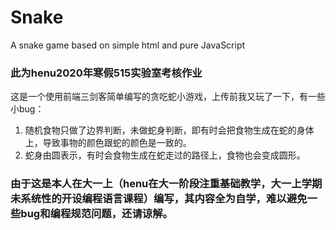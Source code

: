 # Snake
A snake game based on simple html and pure JavaScript
### 此为henu2020年寒假515实验室考核作业
这是一个使用前端三剑客简单编写的贪吃蛇小游戏，上传前我又玩了一下，有一些小bug：
1. 随机食物只做了边界判断，未做蛇身判断，即有时会把食物生成在蛇的身体上，导致事物的颜色跟蛇的颜色是一致的。
2. 蛇身由圆表示，有时会食物生成在蛇走过的路径上，食物也会变成圆形。


### 由于这是本人在大一上（henu在大一阶段注重基础教学，大一上学期未系统性的开设编程语言课程）编写，其内容全为自学，难以避免一些bug和编程规范问题，还请谅解。
